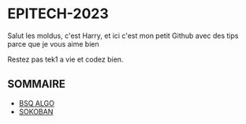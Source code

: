 # EPITECH-2023

Salut les moldus, c'est Harry, et ici c'est mon petit Github avec des tips parce que je vous aime bien

Restez pas tek1 a vie et codez bien.

## SOMMAIRE

* [BSQ ALGO](https://github.com/Adaiki/EPITECH-2023/blob/master/BSQ.md)
* [SOKOBAN](https://github.com/Adaiki/EPITECH-2023/blob/master/sokoban.md)


